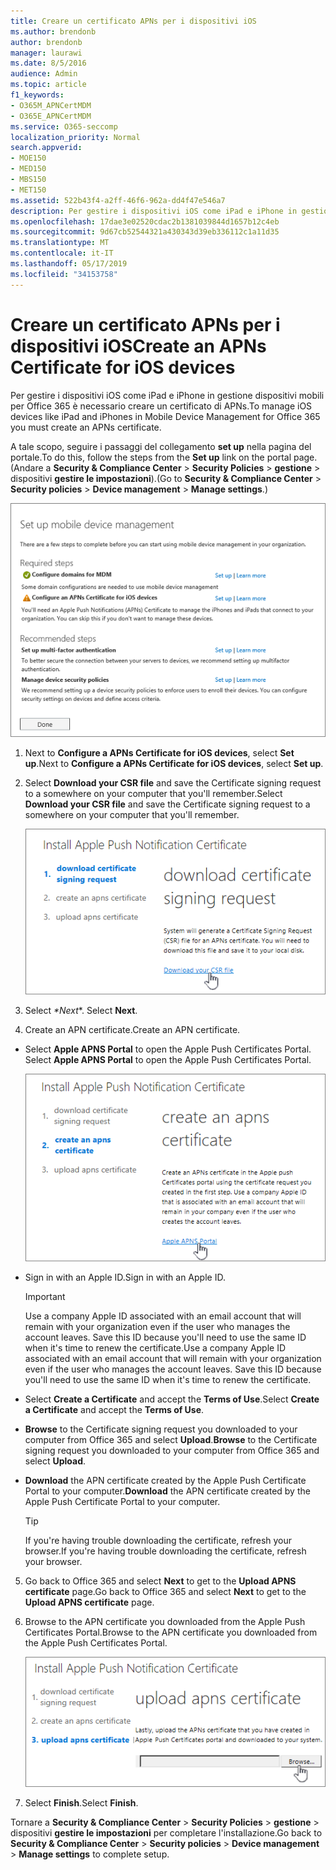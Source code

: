```yaml
---
title: Creare un certificato APNs per i dispositivi iOS
ms.author: brendonb
author: brendonb
manager: laurawi
ms.date: 8/5/2016
audience: Admin
ms.topic: article
f1_keywords:
- O365M_APNCertMDM
- O365E_APNCertMDM
ms.service: O365-seccomp
localization_priority: Normal
search.appverid:
- MOE150
- MED150
- MBS150
- MET150
ms.assetid: 522b43f4-a2ff-46f6-962a-dd4f47e546a7
description: Per gestire i dispositivi iOS come iPad e iPhone in gestione dispositivi mobili per Office 365, eseguire la procedura seguente per creare un certificato di APNs.
ms.openlocfilehash: 17dae3e02520cdac2b1381039844d1657b12c4eb
ms.sourcegitcommit: 9d67cb52544321a430343d39eb336112c1a11d35
ms.translationtype: MT
ms.contentlocale: it-IT
ms.lasthandoff: 05/17/2019
ms.locfileid: "34153758"
---
```

# <a name="create-an-apns-certificate-for-ios-devices"></a><span data-ttu-id="691e0-103">Creare un certificato APNs per i dispositivi iOS</span><span class="sxs-lookup"><span data-stu-id="691e0-103">Create an APNs Certificate for iOS devices</span></span>

 <span data-ttu-id="691e0-104">Per gestire i dispositivi iOS come iPad e iPhone in gestione dispositivi mobili per Office 365 è necessario creare un certificato di APNs.</span><span class="sxs-lookup"><span data-stu-id="691e0-104">To manage iOS devices like iPad and iPhones in Mobile Device Management for Office 365 you must create an APNs certificate.</span></span> 
  
<span data-ttu-id="691e0-105">A tale scopo, seguire i passaggi del collegamento **set up** nella pagina del portale.</span><span class="sxs-lookup"><span data-stu-id="691e0-105">To do this, follow the steps from the **Set up** link on the portal page.</span></span> <span data-ttu-id="691e0-106">(Andare a **Security &amp; Compliance Center** \> **Security Policies** \> **gestione** \> dispositivi **gestire le impostazioni**).</span><span class="sxs-lookup"><span data-stu-id="691e0-106">(Go to **Security &amp; Compliance Center** \> **Security policies** \> **Device management** \> **Manage settings**.)</span></span>
  
![Configurare i passaggi necessari e consigliati per la gestione dei dispositivi mobili](media/d71e3c76-b6b9-4549-ade6-cbfab846d908.png)
  
1. <span data-ttu-id="691e0-108">Next to **Configure a APNs Certificate for iOS devices**, select **Set up**.</span><span class="sxs-lookup"><span data-stu-id="691e0-108">Next to **Configure a APNs Certificate for iOS devices**, select **Set up**.</span></span>
    
2. <span data-ttu-id="691e0-109">Select **Download your CSR file** and save the Certificate signing request to a somewhere on your computer that you'll remember.</span><span class="sxs-lookup"><span data-stu-id="691e0-109">Select **Download your CSR file** and save the Certificate signing request to a somewhere on your computer that you'll remember.</span></span> 
    
    ![Finestra di dialogo Installa certificato APN](media/03aa8a24-e95c-4077-9b6b-ef76a86bafd7.png)
  
3. <span data-ttu-id="691e0-111"> Select *\*Next*\*. </span><span class="sxs-lookup"><span data-stu-id="691e0-111">Select **Next**.</span></span>
    
4. <span data-ttu-id="691e0-112"> Create an APN certificate.</span><span class="sxs-lookup"><span data-stu-id="691e0-112">Create an APN certificate.</span></span>
    
  - <span data-ttu-id="691e0-113">Select **Apple APNS Portal** to open the Apple Push Certificates Portal. </span><span class="sxs-lookup"><span data-stu-id="691e0-113">Select **Apple APNS Portal** to open the Apple Push Certificates Portal.</span></span> 
    
    ![Installare la finestra di dialogo CERT notifica APN con il portale di APNS Apple selezionato](media/ce19f53c-f44a-470b-baf3-9278dfda2ba5.png)
  
  - <span data-ttu-id="691e0-115">Sign in with an Apple ID.</span><span class="sxs-lookup"><span data-stu-id="691e0-115">Sign in with an Apple ID.</span></span>
    
    > [!IMPORTANT]
    > <span data-ttu-id="691e0-p102">Use a company Apple ID associated with an email account that will remain with your organization even if the user who manages the account leaves. Save this ID because you'll need to use the same ID when it's time to renew the certificate.</span><span class="sxs-lookup"><span data-stu-id="691e0-p102">Use a company Apple ID associated with an email account that will remain with your organization even if the user who manages the account leaves. Save this ID because you'll need to use the same ID when it's time to renew the certificate.</span></span> 
  
  - <span data-ttu-id="691e0-118">Select **Create a Certificate** and accept the **Terms of Use**.</span><span class="sxs-lookup"><span data-stu-id="691e0-118">Select **Create a Certificate** and accept the **Terms of Use**.</span></span>
    
  - <span data-ttu-id="691e0-119">**Browse** to the Certificate signing request you downloaded to your computer from Office 365 and select **Upload**.</span><span class="sxs-lookup"><span data-stu-id="691e0-119">**Browse** to the Certificate signing request you downloaded to your computer from Office 365 and select **Upload**.</span></span>
    
  - <span data-ttu-id="691e0-120">**Download** the APN certificate created by the Apple Push Certificate Portal to your computer.</span><span class="sxs-lookup"><span data-stu-id="691e0-120">**Download** the APN certificate created by the Apple Push Certificate Portal to your computer.</span></span> 
    
    > [!TIP]
    > <span data-ttu-id="691e0-121">If you're having trouble downloading the certificate, refresh your browser.</span><span class="sxs-lookup"><span data-stu-id="691e0-121">If you're having trouble downloading the certificate, refresh your browser.</span></span> 
  
5. <span data-ttu-id="691e0-122">Go back to Office 365 and select **Next** to get to the **Upload APNS certificate** page.</span><span class="sxs-lookup"><span data-stu-id="691e0-122">Go back to Office 365 and select **Next** to get to the **Upload APNS certificate** page.</span></span> 
    
6. <span data-ttu-id="691e0-123"> Browse to the APN certificate you downloaded from the Apple Push Certificates Portal.</span><span class="sxs-lookup"><span data-stu-id="691e0-123">Browse to the APN certificate you downloaded from the Apple Push Certificates Portal.</span></span>
    
    ![Fare clic sul pulsante Sfoglia per selezionare APNS Cert scaricato da Apple](media/afe2849d-af23-4c55-9009-d8f25edaf6c0.png)
  
7. <span data-ttu-id="691e0-125">Select **Finish**.</span><span class="sxs-lookup"><span data-stu-id="691e0-125">Select **Finish**.</span></span>
    
<span data-ttu-id="691e0-126">Tornare a **Security &amp; Compliance Center** \> **Security Policies** \> **gestione** \> dispositivi **gestire le impostazioni** per completare l'installazione.</span><span class="sxs-lookup"><span data-stu-id="691e0-126">Go back to **Security &amp; Compliance Center** \> **Security policies** \> **Device management** \> **Manage settings** to complete setup.</span></span> 
  

